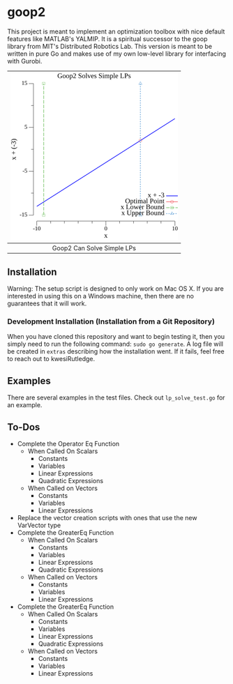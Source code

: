 # goop2
This project is meant to implement an optimization toolbox with nice default features like MATLAB's YALMIP. It is a spiritual successor to the goop library from MIT's Distributed Robotics Lab. This version is meant to be written in pure Go and makes use of my own low-level library for interfacing with Gurobi.

| ![](images/lp-example1.png)  |
|:--------------------:|
| Goop2 Can Solve Simple LPs |

## Installation

Warning: The setup script is designed to only work on Mac OS X. If you are interested in using this on a Windows machine, then there are no guarantees that it will work.

### Development Installation (Installation from a Git Repository)

When you have cloned this repository and want to begin testing it, then you simply need to run the following command: `sudo go generate`. A log file will be created in `extras` describing how the installation went. If it fails, feel free to reach out to kwesiRutledge.

## Examples

There are several examples in the test files. Check out `lp_solve_test.go` for an example.

## To-Dos

- Complete the Operator Eq Function
  - When Called On Scalars
    - Constants 
    - Variables
    - Linear Expressions
    - Quadratic Expressions
  - When Called on Vectors
    - Constants
    - Variables
    - Linear Expressions
- Replace the vector creation scripts with ones that use the new VarVector type
- Complete the GreaterEq Function
    - When Called On Scalars
        - Constants
        - Variables
        - Linear Expressions
        - Quadratic Expressions
    - When Called on Vectors
        - Constants
        - Variables
        - Linear Expressions
- Complete the GreaterEq Function
    - When Called On Scalars
        - Constants
        - Variables
        - Linear Expressions
        - Quadratic Expressions
    - When Called on Vectors
        - Constants
        - Variables
        - Linear Expressions